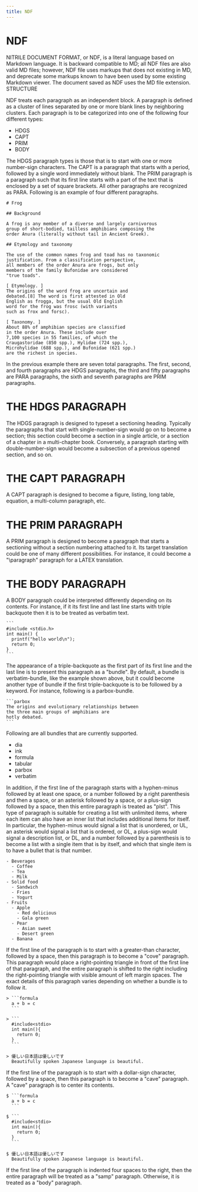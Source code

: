 ```yaml
---
title: NDF
---
```


# NDF

NITRILE DOCUMENT FORMAT, or NDF, is a literal language based on Markdown
language. It is backward compatible to MD; all NDF files are also valid MD
files; however, NDF file uses markups that does not existing in MD, and
deprecate some markups known to have been used by some existing Markdown viewer.
The document saved as NDF uses the MD file extension. STRUCTURE

NDF treats each paragraph as an independent block. A paragraph is defined as a
cluster of lines separated by one or more blank lines by neighboring clusters.
Each paragraph is to be categorized into one of the following four different
types:

- HDGS
- CAPT
- PRIM
- BODY

The HDGS paragraph types is those that is to start with one or more number-sign
characters. The CAPT is a paragraph that starts with a period, followed by a
single word immediately without blank. The PRIM paragraph is a paragraph such
that its first line starts with a part of the text that is enclosed by a set of
square brackets. All other paragraphs are recognized as PARA. Following is an
example of four different paragraphs.

    # Frog

    ## Background

    A frog is any member of a diverse and largely carnivorous 
    group of short-bodied, tailless amphibians composing the 
    order Anura (literally without tail in Ancient Greek).

    ## Etymology and taxonomy

    The use of the common names frog and toad has no taxonomic 
    justification. From a classification perspective, 
    all members of the order Anura are frogs, but only 
    members of the family Bufonidae are considered 
    "true toads". 

    [ Etymology. ] 
    The origins of the word frog are uncertain and 
    debated.[8] The word is first attested in Old 
    English as frogga, but the usual Old English 
    word for the frog was frosc (with variants 
    such as frox and forsc).

    [ Taxonomy. ] 
    About 88% of amphibian species are classified
    in the order Anura. These include over 
    7,100 species in 55 families, of which the 
    Craugastoridae (850 spp.), Hylidae (724 spp.),
    Microhylidae (688 spp.), and Bufonidae (621 spp.)
    are the richest in species.

In the previous example there are seven total paragraphs. The first, second, and
fourth paragraphs are HDGS paragraphs, the third and fifty paragraphs are PARA
paragraphs, the sixth and seventh paragraphs are PRIM paragraphs.

# THE HDGS PARAGRAPH

The HDGS paragraph is designed to typeset a sectioning heading. Typically the
paragraphs that start with single-number-sign would go on to become a section;
this section could become a section in a single article, or a section of a
chapter in a multi-chapter book. Conversely, a paragraph starting with
double-number-sign would become a subsection of a previous opened section, and
so on.

# THE CAPT PARAGRAPH

A CAPT paragraph is designed to become a figure, listing, long table, equation,
a multi-column paragraph, etc.

# THE PRIM PARAGRAPH

A PRIM paragraph is designed to become a paragraph that starts a sectioning
without a section numbering attached to it. Its target translation could be one
of many different possibilities. For instance, it could become a "\paragraph"
paragraph for a LATEX translation.

# THE BODY PARAGRAPH

A BODY paragraph could be interpreted differently depending on its contents.
For instance, if it its first
line and last line starts with triple backquote then it is to be treated
as verbatim text.

    ```
    #include <stdio.h>
    int main() {
      printf("hello world\n");
      return 0;
    }
    ```

The appearance of a triple-backquote as the first part of its first line 
and the last line is to present this paragraph as a "bundle". By default, a bundle
is verbatim-bundle, like the example shown above, but it could become another 
type of bundle if the first triple-backquote is to be followed by a keyword.
For instance, following is a parbox-bundle.

    ```parbox
    The origins and evolutionary relationships between 
    the three main groups of amphibians are 
    hotly debated. 
    ```

Following are all bundles that are currently supported.

- dia
- ink
- formula
- tabular
- parbox
- verbatim

In addition, if the first line of the paragraph starts with a hyphen-minus
followed by at least one space, or a number followed by a right parenthesis and
then a space, or an asterisk followed by a space, or a plus-sign followed by a
space, then this entire paragraph is treated as "plst". This type of paragraph
is suitable for creating a list with unlimited items, where each item can also
have an inner list that includes additional items for itself. In particular, the
hyphen-minus would signal a list that is unordered, or UL, an asterisk would
signal a list that is ordered, or OL, a plus-sign would signal a description
list, or DL, and a number followed by a parenthesis is to become a list with a
single item that is by itself, and which that single item is to have a bullet
that is that number.

    - Beverages
      - Coffee
      - Tea
      - Milk
    - Solid food
      - Sandwich
      - Fries
      - Yogurt
    - Fruits     
      - Apple    
        - Red delicious
        - Gala green   
      - Pear  
        - Asian sweet  
        - Desert green   
      - Banana

If the first line of the paragraph is to start with a greater-than character,
followed by a space, then this paragraph is to become a "cove" paragraph. This
paragraph would place a right-pointing triangle in front of the first line of
that paragraph, and the entire paragraph is shifted to the right including the
right-pointing triangle with visible amount of left margin spaces. The exact
details of this paragraph varies depending on whether a bundle is to follow it.


    > ```formula
      a + b = c      
      ```

    > ```
      #include<stdio>
      int main(){
        return 0;
      }
      ```

    > 優しい日本語は優しいです
      Beautifully spoken Japanese language is beautiful.
      

If the first line of the paragraph is to start with a dollar-sign character,
followed by a space, then this paragraph is to become a "cave" paragraph. A
"cave" paragraph is to center its contents. 

    $ ```formula
      a + b = c      
      ```

    $ ```
      #include<stdio>
      int main(){
        return 0;
      }
      ```

    $ 優しい日本語は優しいです
      Beautifully spoken Japanese language is beautiful.

If the first line of the paragraph is indented four spaces to the right, then
the entire paragraph will be treated as a "samp" paragraph. Otherwise, it is 
treated as a "body" paragraph. 

